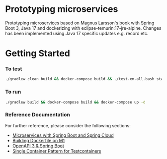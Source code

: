 # Prototyping microservices
Prototyping microservices based on Magnus Larsson's book with Spring Boot 3, Java 17 and dockerizing with eclipse-temurin:17-jre-alpine.
Changes has been implemented using Java 17 specific updates e.g. record etc.

# Getting Started
### To test
```bash
./gradlew clean build && docker-compose build && ./test-em-all.bash start stop
```
### To run
```bash
./gradlew build && docker-compose build && docker-compose up -d
```

### Reference Documentation
For further reference, please consider the following sections:

* [Microservices with Spring Boot and Spring Cloud](https://www.amazon.com/Microservices-Spring-Boot-Cloud-microservices/dp/1801072973)
* [Building Dockerfile on M1](https://stackoverflow.com/questions/68984133/error-failed-to-solve-with-frontend-dockerfile-v0-failed-to-create-llb-defini)
* [OpenAPI 3 & Spring Boot](https://springdoc.org)
* [Single Container Pattern for Testcontainers](https://java.testcontainers.org/test_framework_integration/manual_lifecycle_control/#singleton-containers)



